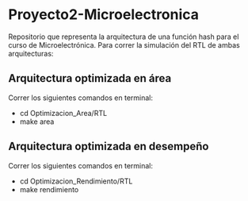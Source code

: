 # Proyecto2-Microelectronica
Repositorio que representa la arquitectura de una función hash para el curso de Microelectrónica.
Para correr la simulación del RTL de ambas arquitecturas:

## Arquitectura optimizada en área
Correr los siguientes comandos en terminal:

- cd Optimizacion_Area/RTL
- make area


## Arquitectura optimizada en desempeño
Correr los siguientes comandos en terminal:

- cd Optimizacion_Rendimiento/RTL
- make rendimiento
